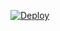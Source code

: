 
[![Deploy](https://www.herokucdn.com/deploy/button.png)](https://dashboard.heroku.com/new?template=https://github.com/x-dr/qinglong) 

